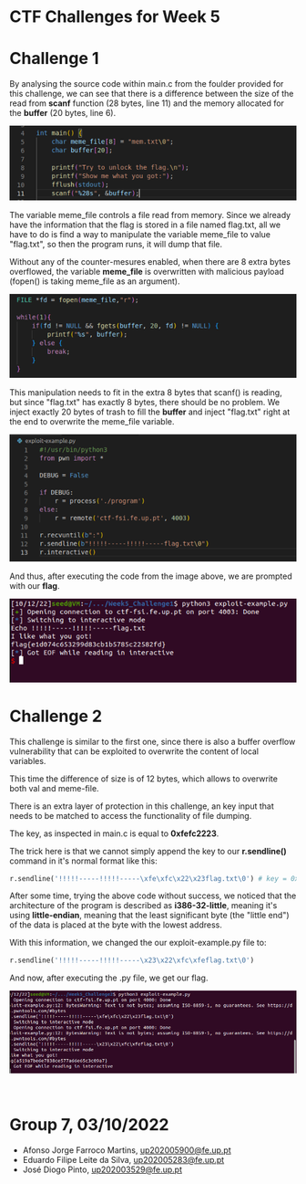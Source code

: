 # **CTF Challenges for Week 5**

# Challenge 1

By analysing the source code within main.c from the foulder provided for this challenge, we can see that there is a difference between the size of the read from __scanf__ function (28 bytes, line 11) and the memory allocated for the __buffer__ (20 bytes, line 6).

![picture 1](images/45a08c1b572a426ac095f2b1a735d6472ab283f498b07e02c619d3e747b437b2.png)  


The variable meme_file controls a file read from memory. Since we already have the information that the flag is stored in a file named flag.txt, all we have to do is find a way to manipulate the variable meme_file to value "flag.txt", so then the program runs, it will dump that file.

Without any of the counter-mesures enabled, when there are 8 extra bytes overflowed, the variable __meme_file__ is overwritten with malicious payload (fopen() is taking meme_file as an argument).

![picture 2](images/a35325bc73c7861b9ae5f60ed8347b9dbbda83b6753121acaa023e5c61973988.png)  

This manipulation needs to fit in the extra 8 bytes that scanf() is reading, but since "flag.txt" has exactly 8 bytes, there should be no problem.
We inject exactly 20 bytes of trash to fill the __buffer__ and inject "flag.txt" right at the end to overwrite the meme_file variable.

![picture 4](images/c45ab53f8e712addd42b95ac32403c547c1b7a01c5af02d2430364aa2d375bb3.png)  

And thus, after executing the code from the image above, we are prompted with our __flag__.

![picture 3](images/8dee86653aef0d07554509233eef48866713a7c96d02694ec0838fa7111be5bf.png)  

# Challenge 2

This challenge is similar to the first one, since there is also a buffer overflow vulnerability that can be exploited to overwrite the content of local variables.

This time the difference of size is of 12 bytes, which allows to overwrite both val and meme-file.

There is an extra layer of protection in this challenge, an key input that needs to be matched to access the functionality of file dumping.

The key, as inspected in main.c is equal to __0xfefc2223__.

The trick here is that we cannot simply append the key to our __r.sendline()__ command in it's normal format like this: 

```python
r.sendline('!!!!!-----!!!!!-----\xfe\xfc\x22\x23flag.txt\0') # key = 0xfefc2223
```

After some time, trying the above code without success, we noticed that the architecture of the program is described as __i386-32-little__, meaning it's using **little-endian**, meaning that the least significant byte (the "little end") of the data is placed at the byte with the lowest address.

With this information, we changed the our exploit-example.py file to:

```python
r.sendline('!!!!!-----!!!!!-----\x23\x22\xfc\xfeflag.txt\0')     
```

And now, after executing the .py file, we get our flag.

![picture 5](images/f2d9fa0897409e621e45ddd3d4676f25012f00b294b1ddfa9a07ff58e23820e5.png)  

<br>

# Group 7, 03/10/2022
 
* Afonso Jorge Farroco Martins, up202005900@fe.up.pt
* Eduardo Filipe Leite da Silva, up202005283@fe.up.pt
* José Diogo Pinto, up202003529@fe.up.pt